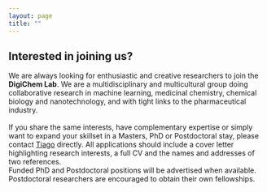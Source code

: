 ```yaml
---
layout: page
title: ""
---
```


## Interested in joining us?
We are always looking for enthusiastic and creative researchers to join the **DigiChem Lab**. We are a multidisciplinary and multicultural group doing collaborative research in machine learning, medicinal chemistry, chemical biology and nanotechnology, and with tight links to the pharmaceutical industry. <br />
<br />
If you share the same interests, have complementary expertise or simply want to expand your skillset in a Masters, PhD or Postdoctoral stay, please contact [Tiago](mailto:tiago.rodrigues@ff.ulisboa.pt) directly. All applications should include a cover letter highlighting research interests, a full CV and the names and addresses of two references. <br />
Funded PhD and Postdoctoral positions will be advertised when available. Postdoctoral researchers are encouraged to obtain their own fellowships.


